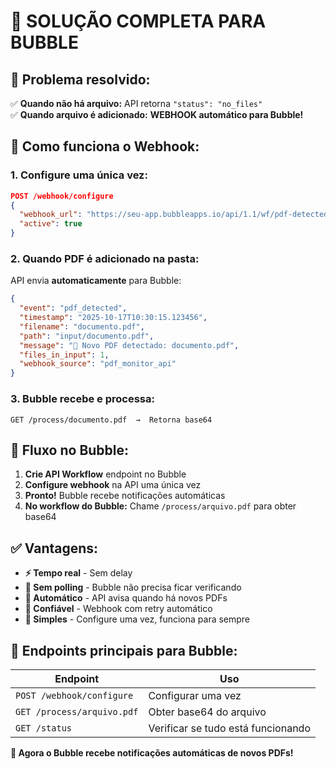 # 🎉 **SOLUÇÃO COMPLETA PARA BUBBLE**

## 🚀 **Problema resolvido:**

✅ **Quando não há arquivo:** API retorna `"status": "no_files"`  
✅ **Quando arquivo é adicionado:** **WEBHOOK automático para Bubble!**

## 🔔 **Como funciona o Webhook:**

### 1. **Configure uma única vez:**
```json
POST /webhook/configure
{
  "webhook_url": "https://seu-app.bubbleapps.io/api/1.1/wf/pdf-detected",
  "active": true
}
```

### 2. **Quando PDF é adicionado na pasta:**
API envia **automaticamente** para Bubble:
```json
{
  "event": "pdf_detected",
  "timestamp": "2025-10-17T10:30:15.123456",
  "filename": "documento.pdf", 
  "path": "input/documento.pdf",
  "message": "📄 Novo PDF detectado: documento.pdf",
  "files_in_input": 1,
  "webhook_source": "pdf_monitor_api"
}
```

### 3. **Bubble recebe e processa:**
```
GET /process/documento.pdf  →  Retorna base64
```

## 🎯 **Fluxo no Bubble:**

1. **Crie API Workflow** endpoint no Bubble
2. **Configure webhook** na API uma única vez  
3. **Pronto!** Bubble recebe notificações automáticas
4. **No workflow do Bubble:** Chame `/process/arquivo.pdf` para obter base64

## ✅ **Vantagens:**

- **⚡ Tempo real** - Sem delay
- **🚫 Sem polling** - Bubble não precisa ficar verificando
- **📡 Automático** - API avisa quando há novos PDFs
- **💪 Confiável** - Webhook com retry automático
- **🎯 Simples** - Configure uma vez, funciona para sempre

## 📱 **Endpoints principais para Bubble:**

| Endpoint | Uso |
|----------|-----|
| `POST /webhook/configure` | Configurar uma vez |
| `GET /process/arquivo.pdf` | Obter base64 do arquivo |
| `GET /status` | Verificar se tudo está funcionando |

**🎉 Agora o Bubble recebe notificações automáticas de novos PDFs!**